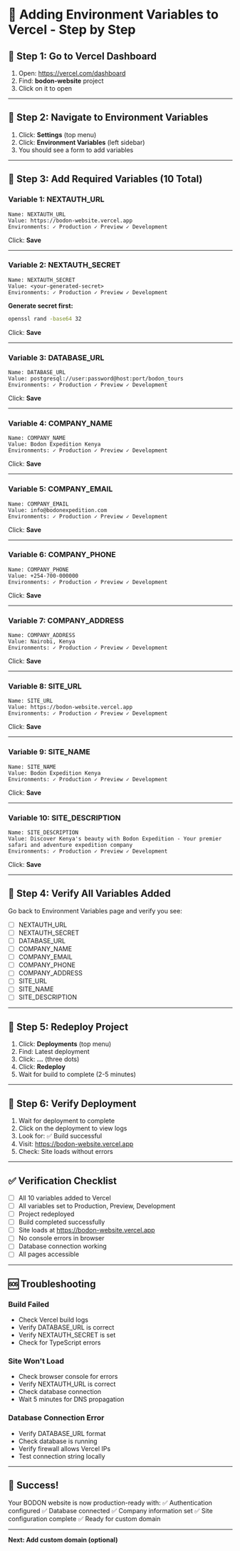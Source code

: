 # 🚀 Adding Environment Variables to Vercel - Step by Step

## 📍 Step 1: Go to Vercel Dashboard

1. Open: https://vercel.com/dashboard
2. Find: **bodon-website** project
3. Click on it to open

---

## 📍 Step 2: Navigate to Environment Variables

1. Click: **Settings** (top menu)
2. Click: **Environment Variables** (left sidebar)
3. You should see a form to add variables

---

## 📍 Step 3: Add Required Variables (10 Total)

### Variable 1: NEXTAUTH_URL
```
Name: NEXTAUTH_URL
Value: https://bodon-website.vercel.app
Environments: ✓ Production ✓ Preview ✓ Development
```
Click: **Save**

---

### Variable 2: NEXTAUTH_SECRET
```
Name: NEXTAUTH_SECRET
Value: <your-generated-secret>
Environments: ✓ Production ✓ Preview ✓ Development
```
**Generate secret first:**
```bash
openssl rand -base64 32
```
Click: **Save**

---

### Variable 3: DATABASE_URL
```
Name: DATABASE_URL
Value: postgresql://user:password@host:port/bodon_tours
Environments: ✓ Production ✓ Preview ✓ Development
```
Click: **Save**

---

### Variable 4: COMPANY_NAME
```
Name: COMPANY_NAME
Value: Bodon Expedition Kenya
Environments: ✓ Production ✓ Preview ✓ Development
```
Click: **Save**

---

### Variable 5: COMPANY_EMAIL
```
Name: COMPANY_EMAIL
Value: info@bodonexpedition.com
Environments: ✓ Production ✓ Preview ✓ Development
```
Click: **Save**

---

### Variable 6: COMPANY_PHONE
```
Name: COMPANY_PHONE
Value: +254-700-000000
Environments: ✓ Production ✓ Preview ✓ Development
```
Click: **Save**

---

### Variable 7: COMPANY_ADDRESS
```
Name: COMPANY_ADDRESS
Value: Nairobi, Kenya
Environments: ✓ Production ✓ Preview ✓ Development
```
Click: **Save**

---

### Variable 8: SITE_URL
```
Name: SITE_URL
Value: https://bodon-website.vercel.app
Environments: ✓ Production ✓ Preview ✓ Development
```
Click: **Save**

---

### Variable 9: SITE_NAME
```
Name: SITE_NAME
Value: Bodon Expedition Kenya
Environments: ✓ Production ✓ Preview ✓ Development
```
Click: **Save**

---

### Variable 10: SITE_DESCRIPTION
```
Name: SITE_DESCRIPTION
Value: Discover Kenya's beauty with Bodon Expedition - Your premier safari and adventure expedition company
Environments: ✓ Production ✓ Preview ✓ Development
```
Click: **Save**

---

## 📍 Step 4: Verify All Variables Added

Go back to Environment Variables page and verify you see:
- [ ] NEXTAUTH_URL
- [ ] NEXTAUTH_SECRET
- [ ] DATABASE_URL
- [ ] COMPANY_NAME
- [ ] COMPANY_EMAIL
- [ ] COMPANY_PHONE
- [ ] COMPANY_ADDRESS
- [ ] SITE_URL
- [ ] SITE_NAME
- [ ] SITE_DESCRIPTION

---

## 📍 Step 5: Redeploy Project

1. Click: **Deployments** (top menu)
2. Find: Latest deployment
3. Click: **...** (three dots)
4. Click: **Redeploy**
5. Wait for build to complete (2-5 minutes)

---

## 📍 Step 6: Verify Deployment

1. Wait for deployment to complete
2. Click on the deployment to view logs
3. Look for: ✅ Build successful
4. Visit: https://bodon-website.vercel.app
5. Check: Site loads without errors

---

## ✅ Verification Checklist

- [ ] All 10 variables added to Vercel
- [ ] All variables set to Production, Preview, Development
- [ ] Project redeployed
- [ ] Build completed successfully
- [ ] Site loads at https://bodon-website.vercel.app
- [ ] No console errors in browser
- [ ] Database connection working
- [ ] All pages accessible

---

## 🆘 Troubleshooting

### Build Failed
- Check Vercel build logs
- Verify DATABASE_URL is correct
- Verify NEXTAUTH_SECRET is set
- Check for TypeScript errors

### Site Won't Load
- Check browser console for errors
- Verify NEXTAUTH_URL is correct
- Check database connection
- Wait 5 minutes for DNS propagation

### Database Connection Error
- Verify DATABASE_URL format
- Check database is running
- Verify firewall allows Vercel IPs
- Test connection string locally

---

## 🎉 Success!

Your BODON website is now production-ready with:
✅ Authentication configured
✅ Database connected
✅ Company information set
✅ Site configuration complete
✅ Ready for custom domain

---

**Next: Add custom domain (optional)**


